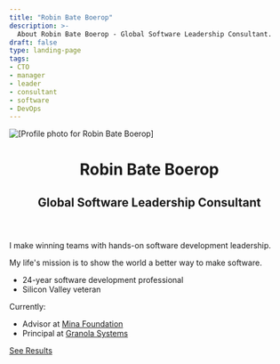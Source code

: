 ```yaml
---
title: "Robin Bate Boerop"
description: >-
  About Robin Bate Boerop - Global Software Leadership Consultant.
draft: false
type: landing-page
tags:
- CTO
- manager
- leader
- consultant
- software
- DevOps
---
```


<div
 id="main-flex-container"
 class="flex-l pa3 mw8 center"
 ><div
   id="image-container"
   class="w-50-l flex justify-center justify-end-l mr3-l"
   ><img
     id="image-robinbb-profile"
     alt="[Profile photo for Robin Bate Boerop]"
     class="dtc br2"
     style="max-height: 600px;"
     src="/images/robinbb-profile-photo-bw.jpeg"
     >
  </div>
  <div
   id="text-container"
   class="w-50-l mw7"
   ><header
     id="about-header"
     class="bt mt3 mt0-l"
     ><h1
       id="about-title"
       class="f1 lh-title mt0 mb1"
       >Robin Bate Boerop</h1>
      <h2>Global Software Leadership Consultant</h2>
    </header>
    <div
     id="default-single-content-wrapper"
     class="nested-copy-line-height lh-copy merriweather mid-gray f4 nested-links nested-img"
     >

I make winning teams with hands-on software development leadership.

My life's mission is to show the world a better way to make software.

- 24-year software development professional
- Silicon Valley veteran

Currently:

- Advisor at <a href="https://www.minafoundation.com" target="_blank">Mina Foundation</a>
- Principal at <a href="https://granola.team" target="_blank">Granola Systems</a> 

<a href="/results/" class="button f3 cf fr tc ph3 pv1 br3 b">See Results</a>

</div>
</div>
</div>
